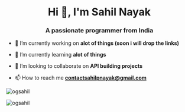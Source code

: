 <h1 align="center">Hi 👋, I'm Sahil Nayak</h1>
<h3 align="center">A passionate programmer from India</h3>





- 🔭 I’m currently working on **alot of things (soon i will drop the links)**

- 🌱 I’m currently learning **alot of things**

- 👯 I’m looking to collaborate on **API building projects**

- 📫 How to reach me **contactsahilpnayak@gmail.com**





<p><img align="center" src="https://github-readme-stats.vercel.app/api/top-langs?username=ogsahil&show_icons=true&locale=en&layout=compact" alt="ogsahil" /></p>

<p><img align="center" src="https://github-readme-streak-stats.herokuapp.com/?user=ogsahil&" alt="ogsahil" /></p>

